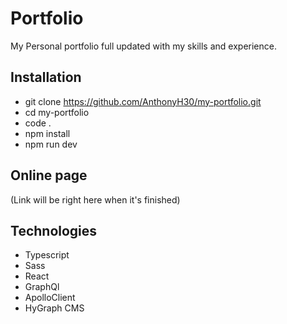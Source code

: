 # Portfolio

My Personal portfolio full updated with my skills and experience.

## Installation

- git clone https://github.com/AnthonyH30/my-portfolio.git
- cd my-portfolio
- code .
- npm install
- npm run dev

## Online page

(Link will be right here when it's finished)

## Technologies

- Typescript
- Sass
- React
- GraphQl
- ApolloClient
- HyGraph CMS
